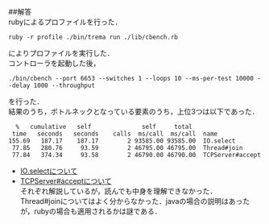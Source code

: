 ##解答  
rubyによるプロファイルを行った．  
```
ruby -r profile ./bin/trema run ./lib/cbench.rb 
```
によりプロファイルを実行した．  
コントローラを起動した後，
```
./bin/cbench --port 6653 --switches 1 --loops 10 --ms-per-test 10000 --delay 1000 --throughput 
```
を行った．  
結果のうち，ボトルネックとなっている要素のうち，上位3つは以下であった．  
```
  %   cumulative   self              self     total  
 time   seconds   seconds    calls  ms/call  ms/call  name  
155.69   187.17    187.17        2 93585.00 93585.00  IO.select  
 77.85   280.76     93.59        2 46795.00 46795.00  Thread#join  
 77.84   374.34     93.58        2 46790.00 46790.00  TCPServer#accept  
```

* [IO.selectについて](http://www.geekpage.jp/programming/ruby-network/select-0.php)  
* [TCPServer#acceptについて](https://docs.ruby-lang.org/ja/latest/class/TCPServer.html)  
それぞれ解説しているが，読んでも中身を理解できなかった．  
Thread#joinについてはよく分からなかった．javaの場合の説明はあったが，rubyの場合も適用されるかは謎である．  
